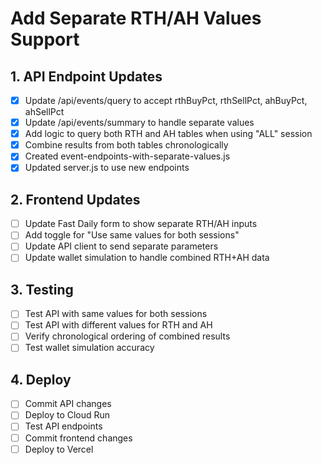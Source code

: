 # Add Separate RTH/AH Values Support

## 1. API Endpoint Updates
- [x] Update /api/events/query to accept rthBuyPct, rthSellPct, ahBuyPct, ahSellPct
- [x] Update /api/events/summary to handle separate values
- [x] Add logic to query both RTH and AH tables when using "ALL" session
- [x] Combine results from both tables chronologically
- [x] Created event-endpoints-with-separate-values.js
- [x] Updated server.js to use new endpoints

## 2. Frontend Updates
- [ ] Update Fast Daily form to show separate RTH/AH inputs
- [ ] Add toggle for "Use same values for both sessions"
- [ ] Update API client to send separate parameters
- [ ] Update wallet simulation to handle combined RTH+AH data

## 3. Testing
- [ ] Test API with same values for both sessions
- [ ] Test API with different values for RTH and AH
- [ ] Verify chronological ordering of combined results
- [ ] Test wallet simulation accuracy

## 4. Deploy
- [ ] Commit API changes
- [ ] Deploy to Cloud Run
- [ ] Test API endpoints
- [ ] Commit frontend changes
- [ ] Deploy to Vercel